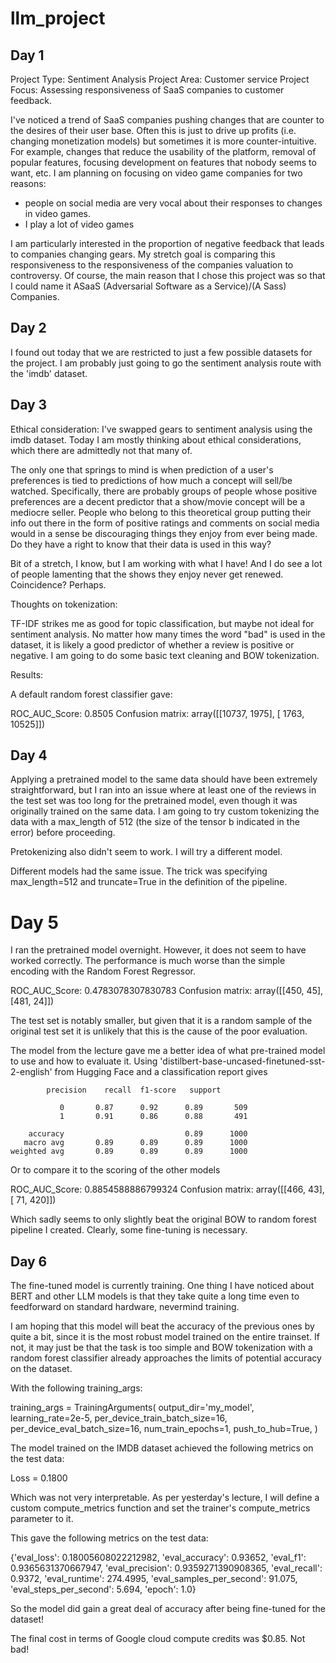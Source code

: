 # llm_project

## Day 1

Project Type: Sentiment Analysis
Project Area:  Customer service
Project Focus: Assessing responsiveness of SaaS companies to customer feedback.

I've noticed a trend of SaaS companies pushing changes that are counter to the desires of their user base. Often this is just to drive up profits (i.e. changing monetization models) but sometimes it is more counter-intuitive. For example, changes that reduce the usability of the platform, removal of popular features, focusing development on features that nobody seems to want, etc. I am planning on focusing on video game companies for two reasons: 

- people on social media are very vocal about their responses to changes in video games.
- I play a lot of video games

I am particularly interested in the proportion of negative feedback that leads to companies changing gears. My stretch goal is comparing this responsiveness to the responsiveness of the companies valuation to controversy. Of course, the main reason that I chose this project was so that I could name it ASaaS (Adversarial Software as a Service)/(A Sass) Companies.

## Day 2

I found out today that we are restricted to just a few possible datasets for the project. I am probably just going to go the sentiment analysis route with the 'imdb' dataset.

## Day 3

Ethical consideration: I've swapped gears to sentiment analysis using the imdb dataset. Today I am mostly thinking about ethical considerations, which there are admittedly not that many of.

The only one that springs to mind is when prediction of a user's preferences is tied to predictions of how much a concept will sell/be watched. Specifically, there are probably groups of people whose positive preferences are a decent predictor that a show/movie concept will be a mediocre seller. People who belong to this theoretical group putting their info out there in the form of positive ratings and comments on social media would in a sense be discouraging things they enjoy from ever being made. Do they have a right to know that their data is used in this way?

Bit of a stretch, I know, but I am working with what I have! And I do see a lot of people lamenting that the shows they enjoy never get renewed. Coincidence? Perhaps.

Thoughts on tokenization:

TF-IDF strikes me as good for topic classification, but maybe not ideal for sentiment analysis. No matter how many times the word "bad" is used in the dataset, it is likely a good predictor of whether a review is positive or negative. I am going to do some basic text cleaning and BOW tokenization.

Results:

A default random forest classifier gave:

ROC_AUC_Score: 0.8505
Confusion matrix: array([[10737,  1975],
       			[ 1763, 10525]])
       			
## Day 4

Applying a pretrained model to the same data should have been extremely straightforward, but I ran into an issue where at least one of the reviews in the test set was too long for the pretrained model, even though it was originally trained on the same data. I am going to try custom tokenizing the data with a max_length of 512 (the size of the tensor b indicated in the error) before proceeding.

Pretokenizing also didn't seem to work. I will try a different model.

Different models had the same issue. The trick was specifying max_length=512 and truncate=True in the definition of the pipeline.

# Day 5

I ran the pretrained model overnight. However, it does not seem to have worked correctly. The performance is much worse than the simple encoding with the Random Forest Regressor.

ROC_AUC_Score: 0.4783078307830783
Confusion matrix: array([[450,  45],
       			[481,  24]])
       			
The test set is notably smaller, but given that it is a random sample of the original test set it is unlikely that this is the cause of the poor evaluation.

The model from the lecture gave me a better idea of what pre-trained model to use and how to evaluate it. Using 'distilbert-base-uncased-finetuned-sst-2-english' from Hugging Face and a classification report gives

```
		precision    recall  f1-score   support

           0       0.87      0.92      0.89       509
           1       0.91      0.86      0.88       491

    accuracy                           0.89      1000
   macro avg       0.89      0.89      0.89      1000
weighted avg       0.89      0.89      0.89      1000
```


Or to compare it to the scoring of the other models

ROC_AUC_Score: 0.8854588886799324
Confusion matrix: array([[466,  43],
       			[ 71, 420]])
       			
Which sadly seems to only slightly beat the original BOW to random forest pipeline I created. Clearly, some fine-tuning is necessary.

## Day 6

The fine-tuned model is currently training. One thing I have noticed about BERT and other LLM models is that they take quite a long time even to feedforward on standard hardware,
nevermind training.

I am hoping that this model will beat the accuracy of the previous ones by quite a bit, since it is the most robust model trained on the entire trainset. If not, it may just be that the task is too simple and BOW tokenization with a random forest classifier already approaches the limits of potential accuracy on the dataset.

With the following training_args:

training_args = TrainingArguments(
    output_dir='my_model',
    learning_rate=2e-5,
    per_device_train_batch_size=16,
    per_device_eval_batch_size=16,
    num_train_epochs=1,
    push_to_hub=True,
)

The model trained on the IMDB dataset achieved the following metrics on the test data:

Loss = 0.1800

Which was not very interpretable. As per yesterday's lecture, I will define a custom compute_metrics function and set the trainer's compute_metrics parameter to it.

This gave the following metrics on the test data:

{'eval_loss': 0.18005608022212982,
 'eval_accuracy': 0.93652,
 'eval_f1': 0.9365631370667947,
 'eval_precision': 0.9359271390908365,
 'eval_recall': 0.9372,
 'eval_runtime': 274.4995,
 'eval_samples_per_second': 91.075,
 'eval_steps_per_second': 5.694,
 'epoch': 1.0}

So the model did gain a great deal of accuracy after being fine-tuned for the dataset!

The final cost in terms of Google cloud compute credits was $0.85. Not bad!


